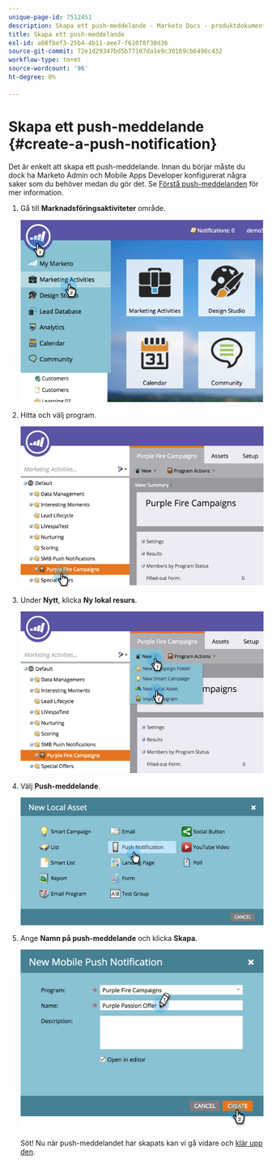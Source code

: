 ```yaml
---
unique-page-id: 7512451
description: Skapa ett push-meddelande - Marketo Docs - produktdokumentation
title: Skapa ett push-meddelande
exl-id: a08fbef3-25b4-4b11-aee7-f610f8f30d36
source-git-commit: 72e1d29347bd5b77107da1e9c30169cb6490c432
workflow-type: tm+mt
source-wordcount: '96'
ht-degree: 0%

---
```


# Skapa ett push-meddelande {#create-a-push-notification}

Det är enkelt att skapa ett push-meddelande. Innan du börjar måste du dock ha Marketo Admin och Mobile Apps Developer konfigurerat några saker som du behöver medan du gör det. Se [Förstå push-meddelanden](/help/marketo/product-docs/mobile-marketing/push-notifications/understanding-push-notifications.md) för mer information.

1. Gå till **Marknadsföringsaktiviteter** område.

   ![](assets/image2015-4-22-18-3a46-3a14.png)

1. Hitta och välj program.

   ![](assets/image2015-4-23-13-3a31-3a43.png)

1. Under **Nytt**, klicka **Ny lokal resurs**.

   ![](assets/image2015-4-23-13-3a33-3a20.png)

1. Välj **Push-meddelande**.

   ![](assets/image2015-4-23-13-3a35-3a6.png)

1. Ange **Namn på push-meddelande** och klicka **Skapa**.

   ![](assets/image2015-4-23-13-3a36-3a56.png)

   Söt! Nu när push-meddelandet har skapats kan vi gå vidare och [klär upp den](/help/marketo/product-docs/mobile-marketing/push-notifications/configure-mobile-push-notification.md).
